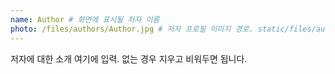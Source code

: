 ```yaml
---
name: Author # 화면에 표시될 저자 이름
photo: /files/authors/Author.jpg # 저자 프로필 이미지 경로. static/files/authors 폴더에 이미지를 넣고 사용합니다.
---
```

저자에 대한 소개 여기에 입력. 없는 경우 지우고 비워두면 됩니다.
